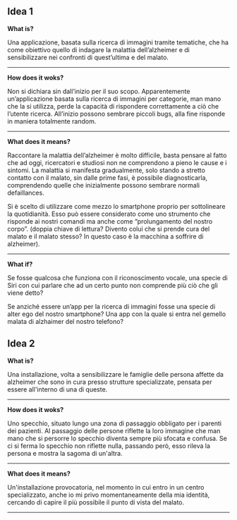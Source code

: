 ## Idea 1

**What is?**

Una applicazione, basata sulla ricerca di immagini tramite tematiche, che ha come obiettivo quello di indagare la malattia dell’alzheimer e di sensibilizzare nei confronti di quest’ultima e del malato.
***


**How does it woks?**

Non si dichiara sin dall’inizio per il suo scopo. Apparentemente un’applicazione basata sulla ricerca di immagini per categorie, man mano che la si utilizza, perde la capacità di rispondere correttamente a ciò che l’utente ricerca. All’inizio possono sembrare piccoli bugs, alla fine risponde in maniera totalmente random. 
***


**What does it means?**

Raccontare la malattia dell’alzheimer è molto difficile, basta pensare al fatto che ad oggi, ricercatori e studiosi non ne comprendono a pieno le cause e i sintomi. La malattia si manifesta gradualmente, solo stando a stretto contatto con il malato, sin dalle prime fasi, è possibile diagnosticarla, comprendendo quelle che inizialmente possono sembrare normali defaillances. 

Si è scelto di utilizzare come mezzo lo smartphone proprio per sottolineare la quotidianità. Esso può essere considerato come uno strumento che risponde ai nostri comandi ma anche come “prolungamento del nostro corpo”. (doppia chiave di lettura? Divento colui che si prende cura del malato e il malato stesso? In questo caso è la macchina a soffrire di alzheimer).
***


**What if?**

Se fosse qualcosa che funziona con il riconoscimento vocale, una specie di Siri con cui parlare che ad un certo punto non comprende più ciò che gli viene detto?

Se anziché essere un’app per la ricerca di immagini fosse una specie di alter ego del nostro smartphone? Una app con la quale si entra nel gemello malata di alzhaimer del nostro telefono?


## Idea 2

**What is?**

Una installazione, volta a sensibilizzare le famiglie delle persona affette da alzheimer che sono in cura presso strutture specializzate, pensata per essere all'interno di una di queste.
***


**How does it woks?**

Uno specchio, situato lungo una zona di passaggio obbligato per i parenti dei pazienti. Al passaggio delle persone riflette la loro immagine che man mano che si persorre lo specchio diventa sempre più sfocata e confusa. Se ci si ferma lo specchio non riflette nulla, passando però, esso rileva la persona e mostra la sagoma di un'altra.
***


**What does it means?**

Un'installazione provocatoria, nel momento in cui entro in un centro specializzato, anche io mi privo momentaneamente della mia identità, cercando di capire il più possibile il punto di vista del malato. 
***





